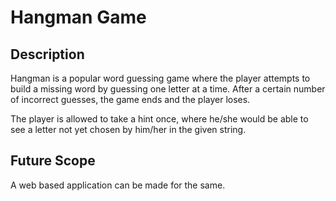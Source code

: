 # Hangman Game
## Description

Hangman is a popular word guessing game where the player attempts to build a missing word by guessing one letter at a time. After a certain number of incorrect guesses, the game ends and the player loses.

The player is allowed to take a hint once, where he/she would be able to see a letter not yet chosen by him/her in the given string.

## Future Scope

A web based application can be made for the same.
